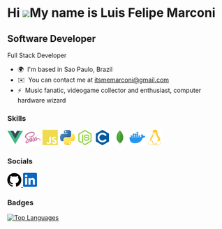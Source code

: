 Hi ![](https://user-images.githubusercontent.com/18350557/176309783-0785949b-9127-417c-8b55-ab5a4333674e.gif)My name is Luis Felipe Marconi
===========================================================================================================================================

Software Developer
------------------

Full Stack Developer

*   🌍  I'm based in Sao Paulo, Brazil
*   ✉️  You can contact me at [itsmemarconi@gmail.com](mailto:itsmemarconi@gmail.com)
*   ⚡  Music fanatic, videogame collector and enthusiast, computer hardware wizard


### Skills 

<p align="left">
<a href="https://vuejs.org/" target="_blank" rel="noreferrer"><img src="./svgs/vuejs-colored.svg" width="36" height="36" alt="Vue" /></a>
<a href="https://sass-lang.com/" target="_blank" rel="noreferrer"><img src="./svgs/sass-colored.svg" width="36" height="36" alt="Sass" /></a>
<a href="https://developer.mozilla.org/en-US/docs/Web/JavaScript" target="_blank" rel="noreferrer"><img src="./svgs/javascript-colored.svg" width="36" height="36" alt="JavaScript" /></a>
<a href="https://www.python.org/" target="_blank" rel="noreferrer"><img src="./svgs/python-colored.svg" width="36" height="36" alt="Python" /></a>
<a href="https://nodejs.org/en/" target="_blank" rel="noreferrer"><img src="./svgs/nodejs-colored.svg" width="36" height="36" alt="NodeJS" /></a>
<a href="https://docs.microsoft.com/en-us/cpp/?view=msvc-170" target="_blank" rel="noreferrer"><img src="./svgs/c-colored.svg" width="36" height="36" alt="C" /></a>
<a href="https://www.mongodb.com/" target="_blank" rel="noreferrer"><img src="./svgs/mongodb-colored.svg" width="36" height="36" alt="MongoDB" /></a>
<a href="https://www.docker.com/" target="_blank" rel="noreferrer"><img src="./svgs/docker-colored.svg" width="36" height="36" alt="Docker" /></a>
<a href="https://www.linux.org" target="_blank" rel="noreferrer"><img src="./svgs/linux-colored.svg" width="36" height="36" alt="Linux" /></a>
</p>
                    
### Socials

  <p align="left">
      <a href="https://www.github.com/bipe" target="_blank" rel="noreferrer">
        <picture>
        <source media="(prefers-color-scheme: dark)" srcset="./svgs/github-dark.svg" />
        <source media="(prefers-color-scheme: light)" srcset="./svgs/github.svg" />
        <img src="./svgs/github.svg" width="32" height="32" />
        </picture>
      </a>
      <a href="https://www.linkedin.com/in/luisfmarconi" target="_blank" rel="noreferrer">
        <picture>
        <source media="(prefers-color-scheme: dark)" srcset="./svgs/linkedin-dark.svg" />
        <source media="(prefers-color-scheme: light)" srcset="./svgs/linkedin.svg" />
        <img src="./svgs/linkedin.svg" width="32" height="32" />
        </picture>
      </a>
      </p>

      
### Badges

<a href="https://github.com/bipe" align="left"><img src="https://github-readme-stats.vercel.app/api/top-langs/?username=bipe&langs_count=5&title_color=0891b2&text_color=ffffff&icon_color=0891b2&bg_color=1c1917&hide_border=true&locale=en&custom_title=Top%20%Languages" alt="Top Languages" /></a>
